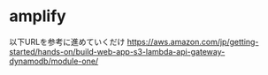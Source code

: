 # amplify

以下URLを参考に進めていくだけ
https://aws.amazon.com/jp/getting-started/hands-on/build-web-app-s3-lambda-api-gateway-dynamodb/module-one/